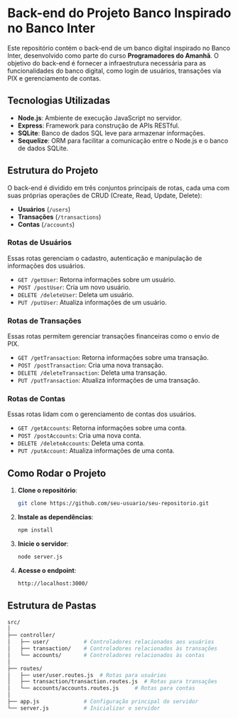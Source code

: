 # Back-end do Projeto Banco Inspirado no Banco Inter

Este repositório contém o back-end de um banco digital inspirado no Banco Inter, desenvolvido como parte do curso **Programadores do Amanhã**. O objetivo do back-end é fornecer a infraestrutura necessária para as funcionalidades do banco digital, como login de usuários, transações via PIX e gerenciamento de contas.

## Tecnologias Utilizadas

- **Node.js**: Ambiente de execução JavaScript no servidor.
- **Express**: Framework para construção de APIs RESTful.
- **SQLite**: Banco de dados SQL leve para armazenar informações.
- **Sequelize**: ORM para facilitar a comunicação entre o Node.js e o banco de dados SQLite.

## Estrutura do Projeto

O back-end é dividido em três conjuntos principais de rotas, cada uma com suas próprias operações de CRUD (Create, Read, Update, Delete):

- **Usuários** (`/users`)
- **Transações** (`/transactions`)
- **Contas** (`/accounts`)

### Rotas de Usuários

Essas rotas gerenciam o cadastro, autenticação e manipulação de informações dos usuários.

- `GET /getUser`: Retorna informações sobre um usuário.
- `POST /postUser`: Cria um novo usuário.
- `DELETE /deleteUser`: Deleta um usuário.
- `PUT /putUser`: Atualiza informações de um usuário.

### Rotas de Transações

Essas rotas permitem gerenciar transações financeiras como o envio de PIX.

- `GET /getTransaction`: Retorna informações sobre uma transação.
- `POST /postTransaction`: Cria uma nova transação.
- `DELETE /deleteTransaction`: Deleta uma transação.
- `PUT /putTransaction`: Atualiza informações de uma transação.

### Rotas de Contas

Essas rotas lidam com o gerenciamento de contas dos usuários.

- `GET /getAccounts`: Retorna informações sobre uma conta.
- `POST /postAccounts`: Cria uma nova conta.
- `DELETE /deleteAccounts`: Deleta uma conta.
- `PUT /putAccount`: Atualiza informações de uma conta.

## Como Rodar o Projeto

1. **Clone o repositório**:

   ```bash
   git clone https://github.com/seu-usuario/seu-repositorio.git
   ```

2. **Instale as dependências**:

    ```bash
    npm install
    ```

3. **Inicie o servidor**:

   ```bash
   node server.js
   ```

4. **Acesse o endpoint**:

   ```bash
   http://localhost:3000/
   ```

## Estrutura de Pastas

```bash
src/
│
├── controller/
│   ├── user/           # Controladores relacionados aos usuários
│   ├── transaction/    # Controladores relacionados às transações
│   └── accounts/       # Controladores relacionados às contas
│
├── routes/
│   ├── user/user.routes.js  # Rotas para usuários
│   ├── transaction/transaction.routes.js  # Rotas para transações
│   └── accounts/accounts.routes.js     # Rotas para contas
│
├── app.js              # Configuração principal do servidor
└── server.js           # Inicializar o servidor
```
